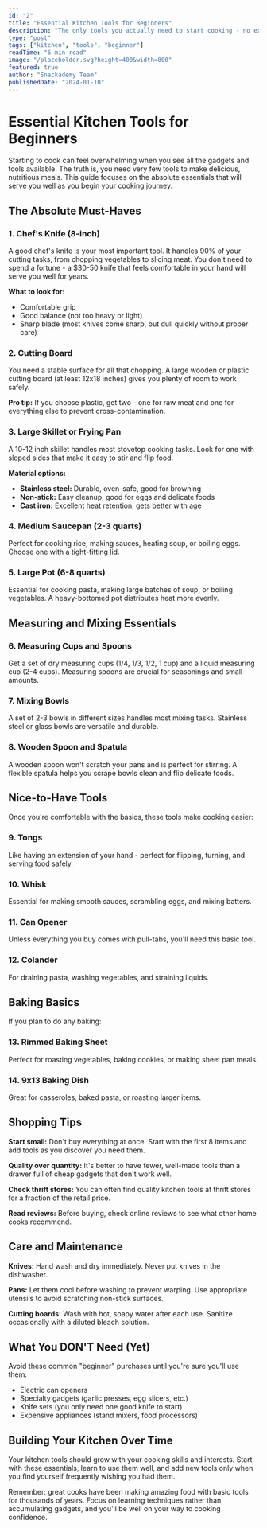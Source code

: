 ```yaml
---
id: "2"
title: "Essential Kitchen Tools for Beginners"
description: "The only tools you actually need to start cooking - no expensive gadgets required."
type: "post"
tags: ["kitchen", "tools", "beginner"]
readTime: "6 min read"
image: "/placeholder.svg?height=400&width=800"
featured: true
author: "Snackademy Team"
publishedDate: "2024-01-10"
---
```


# Essential Kitchen Tools for Beginners

Starting to cook can feel overwhelming when you see all the gadgets and tools available. The truth is, you need very few tools to make delicious, nutritious meals. This guide focuses on the absolute essentials that will serve you well as you begin your cooking journey.

## The Absolute Must-Haves

### 1. Chef's Knife (8-inch)
A good chef's knife is your most important tool. It handles 90% of your cutting tasks, from chopping vegetables to slicing meat. You don't need to spend a fortune - a $30-50 knife that feels comfortable in your hand will serve you well for years.

**What to look for:**
- Comfortable grip
- Good balance (not too heavy or light)
- Sharp blade (most knives come sharp, but dull quickly without proper care)

### 2. Cutting Board
You need a stable surface for all that chopping. A large wooden or plastic cutting board (at least 12x18 inches) gives you plenty of room to work safely.

**Pro tip:** If you choose plastic, get two - one for raw meat and one for everything else to prevent cross-contamination.

### 3. Large Skillet or Frying Pan
A 10-12 inch skillet handles most stovetop cooking tasks. Look for one with sloped sides that make it easy to stir and flip food.

**Material options:**
- **Stainless steel:** Durable, oven-safe, good for browning
- **Non-stick:** Easy cleanup, good for eggs and delicate foods
- **Cast iron:** Excellent heat retention, gets better with age

### 4. Medium Saucepan (2-3 quarts)
Perfect for cooking rice, making sauces, heating soup, or boiling eggs. Choose one with a tight-fitting lid.

### 5. Large Pot (6-8 quarts)
Essential for cooking pasta, making large batches of soup, or boiling vegetables. A heavy-bottomed pot distributes heat more evenly.

## Measuring and Mixing Essentials

### 6. Measuring Cups and Spoons
Get a set of dry measuring cups (1/4, 1/3, 1/2, 1 cup) and a liquid measuring cup (2-4 cups). Measuring spoons are crucial for seasonings and small amounts.

### 7. Mixing Bowls
A set of 2-3 bowls in different sizes handles most mixing tasks. Stainless steel or glass bowls are versatile and durable.

### 8. Wooden Spoon and Spatula
A wooden spoon won't scratch your pans and is perfect for stirring. A flexible spatula helps you scrape bowls clean and flip delicate foods.

## Nice-to-Have Tools

Once you're comfortable with the basics, these tools make cooking easier:

### 9. Tongs
Like having an extension of your hand - perfect for flipping, turning, and serving food safely.

### 10. Whisk
Essential for making smooth sauces, scrambling eggs, and mixing batters.

### 11. Can Opener
Unless everything you buy comes with pull-tabs, you'll need this basic tool.

### 12. Colander
For draining pasta, washing vegetables, and straining liquids.

## Baking Basics

If you plan to do any baking:

### 13. Rimmed Baking Sheet
Perfect for roasting vegetables, baking cookies, or making sheet pan meals.

### 14. 9x13 Baking Dish
Great for casseroles, baked pasta, or roasting larger items.

## Shopping Tips

**Start small:** Don't buy everything at once. Start with the first 8 items and add tools as you discover you need them.

**Quality over quantity:** It's better to have fewer, well-made tools than a drawer full of cheap gadgets that don't work well.

**Check thrift stores:** You can often find quality kitchen tools at thrift stores for a fraction of the retail price.

**Read reviews:** Before buying, check online reviews to see what other home cooks recommend.

## Care and Maintenance

**Knives:** Hand wash and dry immediately. Never put knives in the dishwasher.

**Pans:** Let them cool before washing to prevent warping. Use appropriate utensils to avoid scratching non-stick surfaces.

**Cutting boards:** Wash with hot, soapy water after each use. Sanitize occasionally with a diluted bleach solution.

## What You DON'T Need (Yet)

Avoid these common "beginner" purchases until you're sure you'll use them:
- Electric can openers
- Specialty gadgets (garlic presses, egg slicers, etc.)
- Knife sets (you only need one good knife to start)
- Expensive appliances (stand mixers, food processors)

## Building Your Kitchen Over Time

Your kitchen tools should grow with your cooking skills and interests. Start with these essentials, learn to use them well, and add new tools only when you find yourself frequently wishing you had them.

Remember: great cooks have been making amazing food with basic tools for thousands of years. Focus on learning techniques rather than accumulating gadgets, and you'll be well on your way to cooking confidence.

